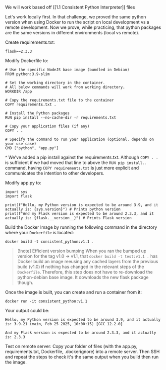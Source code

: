 We will work based off [[1.1 Consistent Python Interpreter]] files

Let's work locally first. In that challenge, we proved the same python version when using Docker to run the script on local development vs a remote development. Now we prove, while practicing, that python packages are the same versions in different environments (local vs remote).

Create requirements.txt:
```
flask==2.3.3
```

Modify Dockerfile to:
```
# Use the specific NodeJS base image (bundled in Debian)
FROM python:3.9-slim

# Set the working directory in the container.
# All below commands will work from working directory.
WORKDIR /app

# Copy the requirements.txt file to the container
COPY requirements.txt .

# Install the Python packages
RUN pip install --no-cache-dir -r requirements.txt

# Copy your application files (if any)
COPY . .

# Specify the command to run your application (optional, depends on your use case)
CMD ["python", "app.py"]
```

^ We've added a pip install against the requirements.txt. Although `COPY . .` is sufficient if we had moved that line to above the `RUN pip install..` command, having `COPY requirements.txt` is just more explicit and communicates the intention to other developers.

Modify app.py to:
```
import sys
import flask

print(f"Hello, my Python version is expected to be around 3.9, and it actually is: {sys.version}") # Prints python version
print(f"And my Flask version is expected to be around 2.3.3, and it actually is: {flask.__version__}") # Prints Flask version
```

Build the Docker Image by running the following command in the directory where your `Dockerfile` is located:
```
docker build -t consistent_python:v1.1 .
```

> [!note] Efficient version bumping
> When you ran the bumped up version for the tag v1.0 → v1.1, that `docker build -t test:v1.1 .` has Docker build an image reeusing any cached layers from the previous build (v1.0) **if** nothing has changed in the relevant steps of the `Dockerfile`. Therefore, this step does not have to re-download the python-debian base image. It downloads the new flask package though.


Once the image is built, you can create and run a container from it:
```
docker run -it consistent_python:v1.1
```

Your output could be:
```
Hello, my Python version is expected to be around 3.9, and it actually is: 3.9.21 (main, Feb 25 2025, 10:00:15) [GCC 12.2.0]

And my Flask version is expected to be around 2.3.3, and it actually is: 2.3.3
```

Test on remote server:
Copy your folder of files (with the app.py, requirements.txt, Dockerfile, .dockerignore) into a remote server. Then SSH and repeat the steps to check it's the same output when you build then run the image.

